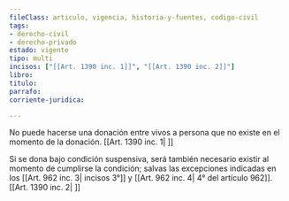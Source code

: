 ```yaml
---
fileClass: articulo, vigencia, historia-y-fuentes, codigo-civil
tags:
- derecho-civil
- derecho-privado
estado: vigente
tipo: multi
incisos: ["[[Art. 1390 inc. 1]]", "[[Art. 1390 inc. 2]]"]
libro:
titulo:
parrafo:
corriente-juridica:

---
```

No puede hacerse una donación entre vivos a persona que no existe en el momento de la donación. [[Art. 1390 inc. 1| ]]

Si se dona bajo condición suspensiva, será también necesario existir al momento de cumplirse la condición; salvas las excepciones indicadas en los [[Art. 962 inc. 3| incisos 3°]] y [[Art. 962 inc. 4| 4° del artículo 962]]. [[Art. 1390 inc. 2| ]]